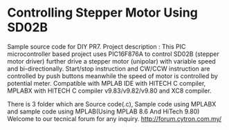 # Controlling Stepper Motor Using SD02B
Sample source code for DIY PR7. Project description : This PIC microcontroller based project uses PIC16F876A to control SD02B (stepper motor driver) further drive a stepper motor (unipolar) with variable speed and bi-directionally. Start/stop instruction and CW/CCW instruction are controlled by push buttons meanwhile the speed of motor is controlled by potential meter. Compatible with MPLAB IDE with HITECH C compiler, MPLABX with HITECH C compiler v9.83/v9.82/v9.80 and XC8 compiler.

There is 3 folder which are Source code(.c), Sample code using MPLABX and sample code using MPLAB(Using MPLAB 8.6 And HiTech 9.80) Welcome to our tecnical forum for any inquiry. http://forum.cytron.com.my/
